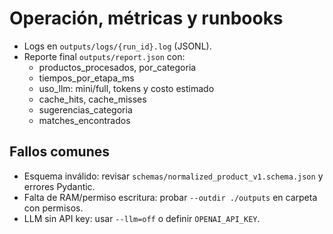 # Operación, métricas y runbooks

- Logs en `outputs/logs/{run_id}.log` (JSONL).
- Reporte final `outputs/report.json` con:
  - productos_procesados, por_categoria
  - tiempos_por_etapa_ms
  - uso_llm: mini/full, tokens y costo estimado
  - cache_hits, cache_misses
  - sugerencias_categoria
  - matches_encontrados

## Fallos comunes
- Esquema inválido: revisar `schemas/normalized_product_v1.schema.json` y errores Pydantic.
- Falta de RAM/permiso escritura: probar `--outdir ./outputs` en carpeta con permisos.
- LLM sin API key: usar `--llm=off` o definir `OPENAI_API_KEY`.

